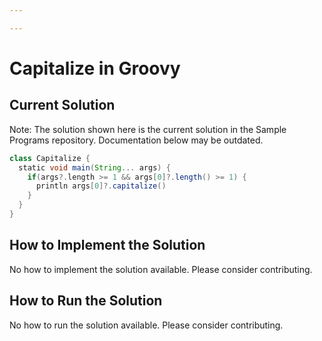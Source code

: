 ```yaml
---

---
```


# Capitalize in Groovy

## Current Solution

Note: The solution shown here is the current solution in the Sample Programs repository. Documentation below may be outdated.

```Groovy
class Capitalize {
  static void main(String... args) {
    if(args?.length >= 1 && args[0]?.length() >= 1) {
      println args[0]?.capitalize()
    }
  }
}

```

## How to Implement the Solution

No how to implement the solution available. Please consider contributing.

## How to Run the Solution

No how to run the solution available. Please consider contributing.